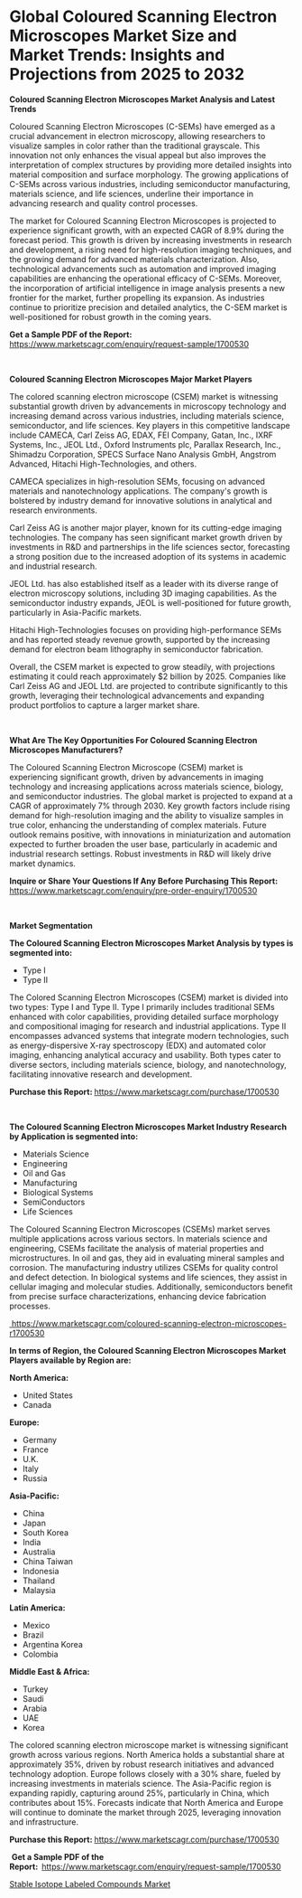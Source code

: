 <p><h1>Global Coloured Scanning Electron Microscopes Market Size and Market Trends: Insights and Projections from 2025 to 2032</h1></p><p><strong>Coloured Scanning Electron Microscopes Market Analysis and Latest Trends</strong></p>
<p><p>Coloured Scanning Electron Microscopes (C-SEMs) have emerged as a crucial advancement in electron microscopy, allowing researchers to visualize samples in color rather than the traditional grayscale. This innovation not only enhances the visual appeal but also improves the interpretation of complex structures by providing more detailed insights into material composition and surface morphology. The growing applications of C-SEMs across various industries, including semiconductor manufacturing, materials science, and life sciences, underline their importance in advancing research and quality control processes.</p><p>The market for Coloured Scanning Electron Microscopes is projected to experience significant growth, with an expected CAGR of 8.9% during the forecast period. This growth is driven by increasing investments in research and development, a rising need for high-resolution imaging techniques, and the growing demand for advanced materials characterization. Also, technological advancements such as automation and improved imaging capabilities are enhancing the operational efficacy of C-SEMs. Moreover, the incorporation of artificial intelligence in image analysis presents a new frontier for the market, further propelling its expansion. As industries continue to prioritize precision and detailed analytics, the C-SEM market is well-positioned for robust growth in the coming years.</p></p>
<p><strong>Get a Sample PDF of the Report:&nbsp;</strong> <a href="https://www.marketscagr.com/enquiry/request-sample/1700530?utm_campaign=1944&utm_medium=2&utm_source=Github&utm_content=ia&utm_term=09012025&utm_id=coloured-scanning-electron-microscopes">https://www.marketscagr.com/enquiry/request-sample/1700530</a></p>
<p>&nbsp;</p>
<p><strong>Coloured Scanning Electron Microscopes Major Market Players</strong></p>
<p><p>The colored scanning electron microscope (CSEM) market is witnessing substantial growth driven by advancements in microscopy technology and increasing demand across various industries, including materials science, semiconductor, and life sciences. Key players in this competitive landscape include CAMECA, Carl Zeiss AG, EDAX, FEI Company, Gatan, Inc., IXRF Systems, Inc., JEOL Ltd., Oxford Instruments plc, Parallax Research, Inc., Shimadzu Corporation, SPECS Surface Nano Analysis GmbH, Angstrom Advanced, Hitachi High-Technologies, and others.</p><p>CAMECA specializes in high-resolution SEMs, focusing on advanced materials and nanotechnology applications. The company's growth is bolstered by industry demand for innovative solutions in analytical and research environments.</p><p>Carl Zeiss AG is another major player, known for its cutting-edge imaging technologies. The company has seen significant market growth driven by investments in R&D and partnerships in the life sciences sector, forecasting a strong position due to the increased adoption of its systems in academic and industrial research.</p><p>JEOL Ltd. has also established itself as a leader with its diverse range of electron microscopy solutions, including 3D imaging capabilities. As the semiconductor industry expands, JEOL is well-positioned for future growth, particularly in Asia-Pacific markets.</p><p>Hitachi High-Technologies focuses on providing high-performance SEMs and has reported steady revenue growth, supported by the increasing demand for electron beam lithography in semiconductor fabrication.</p><p>Overall, the CSEM market is expected to grow steadily, with projections estimating it could reach approximately $2 billion by 2025. Companies like Carl Zeiss AG and JEOL Ltd. are projected to contribute significantly to this growth, leveraging their technological advancements and expanding product portfolios to capture a larger market share.</p></p>
<p>&nbsp;</p>
<p><strong>What Are The Key Opportunities For Coloured Scanning Electron Microscopes Manufacturers?</strong></p>
<p><p>The Coloured Scanning Electron Microscope (CSEM) market is experiencing significant growth, driven by advancements in imaging technology and increasing applications across materials science, biology, and semiconductor industries. The global market is projected to expand at a CAGR of approximately 7% through 2030. Key growth factors include rising demand for high-resolution imaging and the ability to visualize samples in true color, enhancing the understanding of complex materials. Future outlook remains positive, with innovations in miniaturization and automation expected to further broaden the user base, particularly in academic and industrial research settings. Robust investments in R&D will likely drive market dynamics.</p></p>
<p><strong>Inquire or Share Your Questions If Any Before Purchasing This Report:</strong> <a href="https://www.marketscagr.com/enquiry/pre-order-enquiry/1700530?utm_campaign=1944&utm_medium=2&utm_source=Github&utm_content=ia&utm_term=09012025&utm_id=coloured-scanning-electron-microscopes">https://www.marketscagr.com/enquiry/pre-order-enquiry/1700530</a></p>
<p>&nbsp;</p>
<p><strong>Market Segmentation</strong></p>
<p><strong>The Coloured Scanning Electron Microscopes Market Analysis by types is segmented into:</strong></p>
<p><ul><li>Type I</li><li>Type II</li></ul></p>
<p><p>The Colored Scanning Electron Microscopes (CSEM) market is divided into two types: Type I and Type II. Type I primarily includes traditional SEMs enhanced with color capabilities, providing detailed surface morphology and compositional imaging for research and industrial applications. Type II encompasses advanced systems that integrate modern technologies, such as energy-dispersive X-ray spectroscopy (EDX) and automated color imaging, enhancing analytical accuracy and usability. Both types cater to diverse sectors, including materials science, biology, and nanotechnology, facilitating innovative research and development.</p></p>
<p><strong>Purchase this Report:&nbsp;</strong><a href="https://www.marketscagr.com/purchase/1700530?utm_campaign=1944&utm_medium=2&utm_source=Github&utm_content=ia&utm_term=09012025&utm_id=coloured-scanning-electron-microscopes">https://www.marketscagr.com/purchase/1700530</a></p>
<p>&nbsp;</p>
<p><strong>The Coloured Scanning Electron Microscopes Market Industry Research by Application is segmented into:</strong></p>
<p><ul><li>Materials Science</li><li>Engineering</li><li>Oil and Gas</li><li>Manufacturing</li><li>Biological Systems</li><li>SemiConductors</li><li>Life Sciences</li></ul></p>
<p><p>The Coloured Scanning Electron Microscopes (CSEMs) market serves multiple applications across various sectors. In materials science and engineering, CSEMs facilitate the analysis of material properties and microstructures. In oil and gas, they aid in evaluating mineral samples and corrosion. The manufacturing industry utilizes CSEMs for quality control and defect detection. In biological systems and life sciences, they assist in cellular imaging and molecular studies. Additionally, semiconductors benefit from precise surface characterizations, enhancing device fabrication processes.</p></p>
<p><a href="https://www.marketscagr.com/coloured-scanning-electron-microscopes-r1700530?utm_campaign=1944&utm_medium=2&utm_source=Github&utm_content=ia&utm_term=09012025&utm_id=coloured-scanning-electron-microscopes">&nbsp;https://www.marketscagr.com/coloured-scanning-electron-microscopes-r1700530</a></p>
<p><strong>In terms of Region, the Coloured Scanning Electron Microscopes Market Players available by Region are:</strong></p>
<p>
    <p> <strong> North America: </strong>
        <ul>
            <li>United States</li>
            <li>Canada</li>
        </ul>
        </p> 
    <p> <strong> Europe: </strong>
        <ul>
            <li>Germany</li>
            <li>France</li>
            <li>U.K.</li>
            <li>Italy</li>
            <li>Russia</li>
        </ul>
        </p> 
    <p> <strong> Asia-Pacific: </strong>
        <ul>
            <li>China</li>
            <li>Japan</li>
            <li>South Korea</li>
            <li>India</li>
            <li>Australia</li>
            <li>China Taiwan</li>
            <li>Indonesia</li>
            <li>Thailand</li>
            <li>Malaysia</li>
        </ul>
        </p> 
    <p> <strong> Latin America: </strong>
        <ul>
            <li>Mexico</li>
            <li>Brazil</li>
            <li>Argentina Korea</li>
            <li>Colombia</li>
        </ul>
        </p> 
    <p> <strong> Middle East & Africa: </strong>
        <ul>
            <li>Turkey</li>
            <li>Saudi</li>
            <li>Arabia</li>
            <li>UAE</li>
            <li>Korea</li>
        </ul>
    </p>
    </p>
<p><p>The colored scanning electron microscope market is witnessing significant growth across various regions. North America holds a substantial share at approximately 35%, driven by robust research initiatives and advanced technology adoption. Europe follows closely with a 30% share, fueled by increasing investments in materials science. The Asia-Pacific region is expanding rapidly, capturing around 25%, particularly in China, which contributes about 15%. Forecasts indicate that North America and Europe will continue to dominate the market through 2025, leveraging innovation and infrastructure.</p></p>
<p><strong>Purchase this Report: </strong><a href="https://www.marketscagr.com/purchase/1700530?utm_campaign=1944&utm_medium=2&utm_source=Github&utm_content=ia&utm_term=09012025&utm_id=coloured-scanning-electron-microscopes">https://www.marketscagr.com/purchase/1700530</a></p>
<p>&nbsp;<strong>Get a Sample PDF of the Report:&nbsp;&nbsp;</strong><a href="https://www.marketscagr.com/enquiry/request-sample/1700530?utm_campaign=1944&utm_medium=2&utm_source=Github&utm_content=ia&utm_term=09012025&utm_id=coloured-scanning-electron-microscopes">https://www.marketscagr.com/enquiry/request-sample/1700530</a></p>
<p><strong></strong></p>
<p><p><a href="https://github.com/Chiragrp22/Market-Research-Report-List-6/blob/main/stable-isotope-labeled-compounds-market.md?utm_campaign=1944&utm_medium=2&utm_source=Github&utm_content=ia&utm_term=09012025&utm_id=coloured-scanning-electron-microscopes">Stable Isotope Labeled Compounds Market</a></p></p>